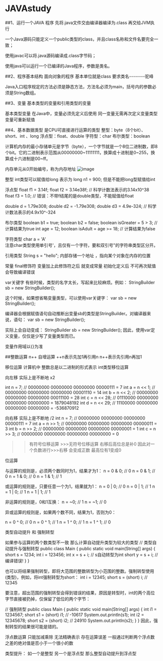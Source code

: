 # JAVAstudy

##1、运行一个JAVA 程序 先将.java文件交由编译器编译为.class 再交给JVM执行

一个Java源码只能定义一个public类型的class，并且class名称和文件名要完全一致；

使用javac可以将.java源码编译成.class字节码；

使用java可以运行一个已编译的Java程序，参数是类名。

##2、程序基本结构
面向对象的程序 基本单位就是class 要求类名--------驼峰

Java入口程序规定的方法必须是静态方法，方法名必须为main，括号内的参数必须是String数组。

##3、变量
基本类型的变量和引用类型的变量

基本类型变量 在Java中，变量必须先定义后使用 
同一变量无需再次定义变量类型  变量可重新赋值

##4、基本数据类型 是CPU可直接进行运算的类型
整型：byte（8个bit）、short、int 、long
浮点型：float、double
字符型：char
布尔类型：boolean

计算机内存的最小存储单元是字节（byte），一个字节就是一个8位二进制数，即8个bit。它的二进制表示范围从00000000~11111111，换算成十进制是0~255，换算成十六进制是00~ff。

内存单元从0开始编号，称为内存地址
![image](https://github.com/user-attachments/assets/36c72179-63bc-4bc3-be55-a0a67a1009f1)

整型
  int类型可以赋值给long 
  表示为 long n1 = 900;
  但是不能把long型赋值给int


浮点型
  float f1 = 3.14f;
  float f2 = 3.14e38f; // 科学计数法表示的3.14x10^38
  float f3 = 1.0; // 错误：不带f结尾的是double类型，不能赋值给float

  double d = 1.79e308;
  double d2 = -1.79e308;
  double d3 = 4.9e-324; // 科学计数法表示的4.9x10^-324


布尔类型
  boolean b1 = true;
  boolean b2 = false;
  boolean isGreater = 5 > 3; // 计算结果为true
  int age = 12;
  boolean isAdult = age >= 18; // 计算结果为false

字符类型
  char a = 'A'  
  注意char类型使用单引号'，且仅有一个字符，要和双引号"的字符串类型区分开。


引用类型
  String s = "hello";
  内部存储一个地址 ，指向某个对象在内存的位置

常量
  final修饰符 变量加上此修饰符之后 就变成常量
  初始化定义后 不可再次赋值 会导致编译错误

var关键字
  有些时候，类型的名字太长，写起来比较麻烦。例如：
  StringBuilder sb = new StringBuilder();
  
  这个时候，如果想省略变量类型，可以使用var关键字：
  var sb = new StringBuilder();
  
  编译器会根据赋值语句自动推断出变量sb的类型是StringBuilder。对编译器来说，语句：
  var sb = new StringBuilder();
  
  实际上会自动变成：
  StringBuilder sb = new StringBuilder();
  因此，使用var定义变量，仅仅是少写了变量类型而已。

变量作用域以{}为准

##整数运算
  n++ 自增运算
  ++n表示先加1再引用n
  n++表示先引用n再加1 

移位运算
  计算机中 整数总是以二进制的形式表示 int类型移位运算

  向左移 实际上是不断地 x2 

  int n = 7;       // 00000000 00000000 00000000 00000111 = 7
  int a = n << 1;  // 00000000 00000000 00000000 00001110 = 14
  int b = n << 2;  // 00000000 00000000 00000000 00011100 = 28
  int c = n << 28; // 01110000 00000000 00000000 00000000 = 1879048192
  int d = n << 29; // 11100000 00000000 00000000 00000000 = -536870912

  向右移 实际上是不断地 /2
  int n = 7;       // 00000000 00000000 00000000 00000111 = 7
  int a = n >> 1;  // 00000000 00000000 00000000 00000011 = 3
  int b = n >> 2;  // 00000000 00000000 00000000 00000001 = 1
  int c = n >> 3;  // 00000000 00000000 00000000 00000000 = 0

  >> 有符号位移运算  >>>无符号位移运算 右移后高位总是补0 因此对一个负数进行>>>右移 会变成正数 最高位有1变成0

位运算
  
  与运算的规则是，必须两个数同时为1，结果才为1：
  n = 0 & 0; // 0
  n = 0 & 1; // 0
  n = 1 & 0; // 0
  n = 1 & 1; // 1

  或运算的规则是，只要任意一个为1，结果就为1：
  n = 0 | 0; // 0
  n = 0 | 1; // 1
  n = 1 | 0; // 1
  n = 1 | 1; // 1

  非运算的规则是，0和1互换：
  n = ~0; // 1
  n = ~1; // 0

  异或运算的规则是，如果两个数不同，结果为1，否则为0：

  n = 0 ^ 0; // 0
  n = 0 ^ 1; // 1
  n = 1 ^ 0; // 1
  n = 1 ^ 1; // 0

类型自动提升 和 强制转型

如果参与运算的两个数类型不一致 那么计算自动提升类型为较大的类型
// 类型自动提升与强制转型
public class Main {
    public static void main(String[] args) {
        short s = 1234;
        int i = 123456;
        int x = s + i; // s自动转型为int
        short y = s + i; // 编译错误!
    }
}

也可以将结果强制转型，即将大范围的整数转型为小范围的整数。强制转型使用(类型)，例如，将int强制转型为short：
int i = 12345;
short s = (short) i; // 12345

要注意，超出范围的强制转型会得到错误的结果，原因是转型时，int的两个高位字节直接被扔掉，仅保留了低位的两个字节：

// 强制转型
public class Main {
    public static void main(String[] args) {
        int i1 = 1234567;
        short s1 = (short) i1; // -10617
        System.out.println(s1);
        int i2 = 12345678;
        short s2 = (short) i2; // 24910
        System.out.println(s2);
    }
}
因此，强制转型的结果很可能是错的。

浮点数运算
  只能加减乘除 无法精确表示 存在运算误差 一般通过判断两个浮点数之差的绝对值是否小于一个很小的数 
  
  类型提升：
    如一个是整型 另一个是浮点型 那么整型自动提升到浮点型























